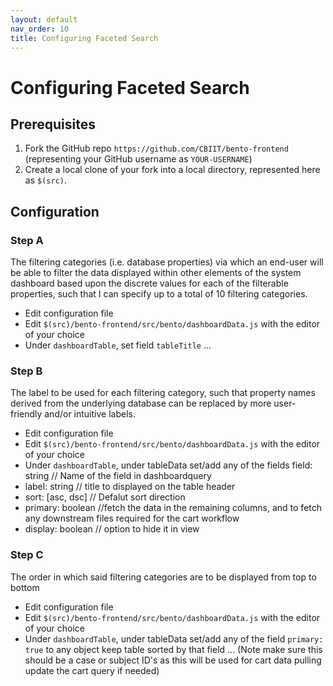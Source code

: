 ```yaml
---
layout: default
nav_order: 10
title: Configuring Faceted Search
---
```


# Configuring Faceted Search

## Prerequisites
1. Fork the GitHub repo `https://github.com/CBIIT/bento-frontend` (representing your GitHub username as `YOUR-USERNAME`)
2. Create a local clone of your fork into a local directory, represented here as `$(src)`.

## Configuration

### Step A
The filtering categories (i.e. database properties) via which an end-user will be able to filter the data displayed within other elements of the system dashboard based upon the discrete values for each of the filterable properties, such that I can specify up to a total of 10 filtering categories.

   * Edit configuration file
   * Edit `$(src)/bento-frontend/src/bento/dashboardData.js` with the editor of your choice
   * Under `dashboardTable`, set field `tableTitle` ...

### Step B
The label to be used for each filtering category, such that property names derived from the underlying database can be replaced by more user-friendly and/or intuitive labels.

   * Edit configuration file
   * Edit `$(src)/bento-frontend/src/bento/dashboardData.js` with the editor of your choice
   * Under `dashboardTable`, under tableData set/add any of the fields field: string // Name of the field in dashboardquery
   * label: string // title to displayed on the table header
   * sort: [asc, dsc] // Defalut sort direction
   * primary: boolean //fetch the data in the remaining columns, and to fetch any downstream files required for the cart workflow
   * display: boolean // option to hide it in view

### Step C
The order in which said filtering categories are to be displayed from top to bottom

   * Edit configuration file
   * Edit `$(src)/bento-frontend/src/bento/dashboardData.js` with the editor of your choice
   * Under `dashboardTable`, under tableData set/add any of the field `primary: true` to any object keep table sorted by that field ... (Note make sure this should be a case or subject ID's as this will be used for cart data pulling update the cart query if needed)
